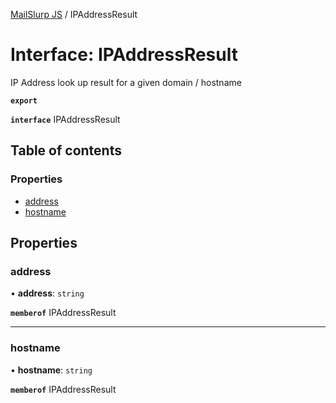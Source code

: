 [MailSlurp JS](../README.md) / IPAddressResult

# Interface: IPAddressResult

IP Address look up result for a given domain / hostname

**`export`**

**`interface`** IPAddressResult

## Table of contents

### Properties

- [address](IPAddressResult.md#address)
- [hostname](IPAddressResult.md#hostname)

## Properties

### address

• **address**: `string`

**`memberof`** IPAddressResult

___

### hostname

• **hostname**: `string`

**`memberof`** IPAddressResult
